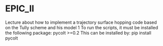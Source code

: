 # EPIC_II
Lecture about how to implement a trajectory surface hopping code based on the Tully scheme and his model 1
To run the scripts, it must be installed the following package:
pycolt >=0.2
This can be installed by:
pip install pycolt
